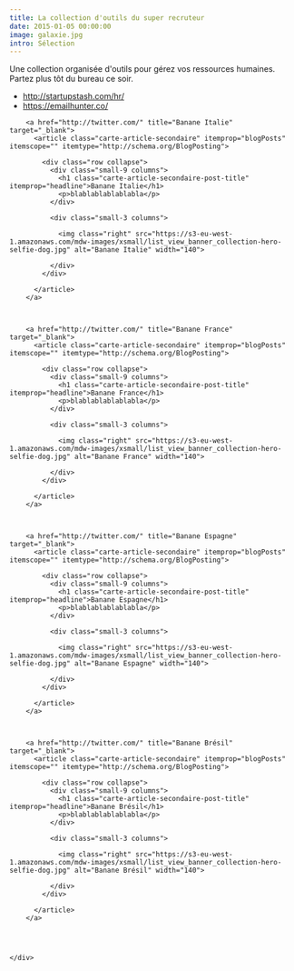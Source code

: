 ```yaml
---
title: La collection d'outils du super recruteur 
date: 2015-01-05 00:00:00
image: galaxie.jpg
intro: Sélection
---
```


Une collection organisée d'outils pour gérez vos ressources humaines. Partez plus tôt du bureau ce soir.

* http://startupstash.com/hr/
* https://emailhunter.co/

<div class="section-carte-index-panel">

    
      

        <a href="http://twitter.com/" title="Banane Italie" target="_blank">
          <article class="carte-article-secondaire" itemprop="blogPosts" itemscope="" itemtype="http://schema.org/BlogPosting">
            
            <div class="row collapse">
              <div class="small-9 columns">
                <h1 class="carte-article-secondaire-post-title" itemprop="headline">Banane Italie</h1>
                <p>blablablablablabla</p>
              </div>

              <div class="small-3 columns">
                
                <img class="right" src="https://s3-eu-west-1.amazonaws.com/mdw-images/xsmall/list_view_banner_collection-hero-selfie-dog.jpg" alt="Banane Italie" width="140">
                
              </div>
            </div>

          </article>
        </a>

      

        <a href="http://twitter.com/" title="Banane France" target="_blank">
          <article class="carte-article-secondaire" itemprop="blogPosts" itemscope="" itemtype="http://schema.org/BlogPosting">
            
            <div class="row collapse">
              <div class="small-9 columns">
                <h1 class="carte-article-secondaire-post-title" itemprop="headline">Banane France</h1>
                <p>blablablablablabla</p>
              </div>

              <div class="small-3 columns">
                
                <img class="right" src="https://s3-eu-west-1.amazonaws.com/mdw-images/xsmall/list_view_banner_collection-hero-selfie-dog.jpg" alt="Banane France" width="140">
                
              </div>
            </div>

          </article>
        </a>

      

        <a href="http://twitter.com/" title="Banane Espagne" target="_blank">
          <article class="carte-article-secondaire" itemprop="blogPosts" itemscope="" itemtype="http://schema.org/BlogPosting">
            
            <div class="row collapse">
              <div class="small-9 columns">
                <h1 class="carte-article-secondaire-post-title" itemprop="headline">Banane Espagne</h1>
                <p>blablablablablabla</p>
              </div>

              <div class="small-3 columns">
                
                <img class="right" src="https://s3-eu-west-1.amazonaws.com/mdw-images/xsmall/list_view_banner_collection-hero-selfie-dog.jpg" alt="Banane Espagne" width="140">
                
              </div>
            </div>

          </article>
        </a>

      

        <a href="http://twitter.com/" title="Banane Brésil" target="_blank">
          <article class="carte-article-secondaire" itemprop="blogPosts" itemscope="" itemtype="http://schema.org/BlogPosting">
            
            <div class="row collapse">
              <div class="small-9 columns">
                <h1 class="carte-article-secondaire-post-title" itemprop="headline">Banane Brésil</h1>
                <p>blablablablablabla</p>
              </div>

              <div class="small-3 columns">
                
                <img class="right" src="https://s3-eu-west-1.amazonaws.com/mdw-images/xsmall/list_view_banner_collection-hero-selfie-dog.jpg" alt="Banane Brésil" width="140">
                
              </div>
            </div>

          </article>
        </a>

      

    
    </div>